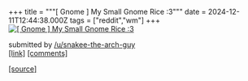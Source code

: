 +++
title = """[ Gnome ] My Small Gnome Rice :3"""
date = 2024-12-11T12:44:38.000Z
tags = ["reddit","wm"]
+++
[![[ Gnome ] My Small Gnome Rice :3](https://b.thumbs.redditmedia.com/P7HurxIjwQV2QSUJftvL4BslCBVC0WlFY5UC8WtDQaI.jpg "[ Gnome ] My Small Gnome Rice :3")](https://www.reddit.com/r/unixporn/comments/1hbsn17/gnome_my_small_gnome_rice_3/)

submitted by [/u/snakee-the-arch-guy](https://www.reddit.com/user/snakee-the-arch-guy)  
[\[link\]](https://www.reddit.com/gallery/1hbsn17) [\[comments\]](https://www.reddit.com/r/unixporn/comments/1hbsn17/gnome_my_small_gnome_rice_3/)

[[source]](https://www.reddit.com/r/unixporn/comments/1hbsn17/gnome_my_small_gnome_rice_3/)
